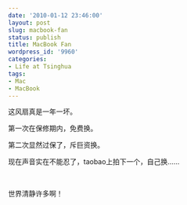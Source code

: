 ```yaml
---
date: '2010-01-12 23:46:00'
layout: post
slug: macbook-fan
status: publish
title: MacBook Fan
wordpress_id: '9960'
categories:
- Life at Tsinghua
tags:
- Mac
- MacBook
---
```


这风扇真是一年一坏。

第一次在保修期内，免费换。

第二次显然过保了，斥巨资换。

现在声音实在不能忍了，taobao上拍下一个，自己换……

 

世界清静许多啊！
